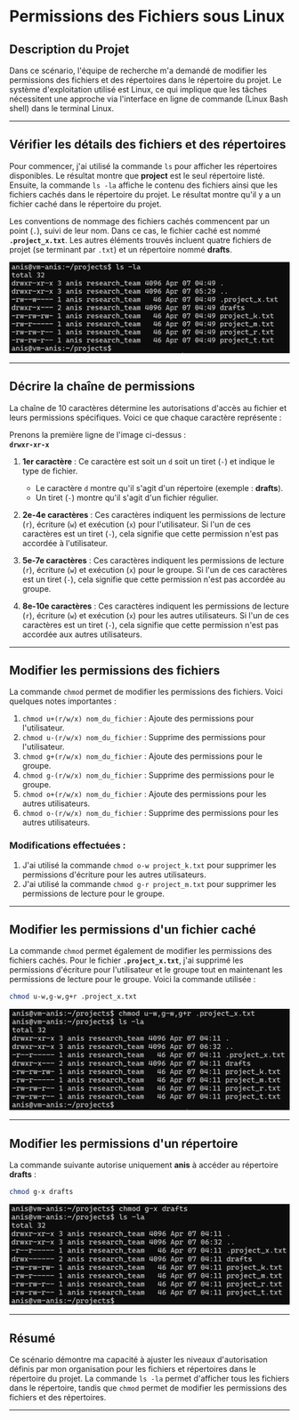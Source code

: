 # Permissions des Fichiers sous Linux

## Description du Projet
Dans ce scénario, l'équipe de recherche m'a demandé de modifier les permissions des fichiers et des répertoires dans le répertoire du projet. Le système d'exploitation utilisé est Linux, ce qui implique que les tâches nécessitent une approche via l'interface en ligne de commande (Linux Bash shell) dans le terminal Linux.

---

## Vérifier les détails des fichiers et des répertoires
Pour commencer, j'ai utilisé la commande `ls` pour afficher les répertoires disponibles. Le résultat montre que **project** est le seul répertoire listé. Ensuite, la commande `ls -la` affiche le contenu des fichiers ainsi que les fichiers cachés dans le répertoire du projet. Le résultat montre qu'il y a un fichier caché dans le répertoire du projet.

Les conventions de nommage des fichiers cachés commencent par un point (`.`), suivi de leur nom. Dans ce cas, le fichier caché est nommé **`.project_x.txt`**. Les autres éléments trouvés incluent quatre fichiers de projet (se terminant par `.txt`) et un répertoire nommé **drafts**.

![screen_vm](https://github.com/anis-djeb/assets/blob/main/Portfolio%20Cybersecurite/3%20-%20Linux%20%26%20SQL/3.1%20-%20Permissions%20Fichiers%20(Linux)/Screenshot_1.png)

---

## Décrire la chaîne de permissions
La chaîne de 10 caractères détermine les autorisations d'accès au fichier et leurs permissions spécifiques. Voici ce que chaque caractère représente :


Prenons la première ligne de l'image ci-dessus :  
**`drwxr-xr-x`**

1. **1er caractère** : Ce caractère est soit un `d` soit un tiret (`-`) et indique le type de fichier.
   - Le caractère `d` montre qu'il s'agit d'un répertoire (exemple : **drafts**).
   - Un tiret (`-`) montre qu'il s'agit d'un fichier régulier.

2. **2e-4e caractères** : Ces caractères indiquent les permissions de lecture (`r`), écriture (`w`) et exécution (`x`) pour l'utilisateur. Si l'un de ces caractères est un tiret (`-`), cela signifie que cette permission n'est pas accordée à l'utilisateur.

3. **5e-7e caractères** : Ces caractères indiquent les permissions de lecture (`r`), écriture (`w`) et exécution (`x`) pour le groupe. Si l'un de ces caractères est un tiret (`-`), cela signifie que cette permission n'est pas accordée au groupe.

4. **8e-10e caractères** : Ces caractères indiquent les permissions de lecture (`r`), écriture (`w`) et exécution (`x`) pour les autres utilisateurs. Si l'un de ces caractères est un tiret (`-`), cela signifie que cette permission n'est pas accordée aux autres utilisateurs.

---

## Modifier les permissions des fichiers
La commande `chmod` permet de modifier les permissions des fichiers. Voici quelques notes importantes :

1. `chmod u+(r/w/x) nom_du_fichier` : Ajoute des permissions pour l'utilisateur.
2. `chmod u-(r/w/x) nom_du_fichier` : Supprime des permissions pour l'utilisateur.
3. `chmod g+(r/w/x) nom_du_fichier` : Ajoute des permissions pour le groupe.
4. `chmod g-(r/w/x) nom_du_fichier` : Supprime des permissions pour le groupe.
5. `chmod o+(r/w/x) nom_du_fichier` : Ajoute des permissions pour les autres utilisateurs.
6. `chmod o-(r/w/x) nom_du_fichier` : Supprime des permissions pour les autres utilisateurs.

### Modifications effectuées :
1. J'ai utilisé la commande `chmod o-w project_k.txt` pour supprimer les permissions d'écriture pour les autres utilisateurs.
2. J'ai utilisé la commande `chmod g-r project_m.txt` pour supprimer les permissions de lecture pour le groupe.

---

## Modifier les permissions d'un fichier caché
La commande `chmod` permet également de modifier les permissions des fichiers cachés. Pour le fichier **`.project_x.txt`**, j'ai supprimé les permissions d'écriture pour l'utilisateur et le groupe tout en maintenant les permissions de lecture pour le groupe. Voici la commande utilisée :

```bash
chmod u-w,g-w,g+r .project_x.txt
```

![screen_vm](https://github.com/anis-djeb/assets/blob/main/Portfolio%20Cybersecurite/3%20-%20Linux%20%26%20SQL/3.1%20-%20Permissions%20Fichiers%20(Linux)/Screenshot_2.png)

---

## Modifier les permissions d'un répertoire
La commande suivante autorise uniquement **anis** à accéder au répertoire **drafts** :

```bash
chmod g-x drafts
```

![screen_vm](https://github.com/anis-djeb/assets/blob/main/Portfolio%20Cybersecurite/3%20-%20Linux%20%26%20SQL/3.1%20-%20Permissions%20Fichiers%20(Linux)/Screenshot_3.png)

---

## Résumé
Ce scénario démontre ma capacité à ajuster les niveaux d'autorisation définis par mon organisation pour les fichiers et répertoires dans le répertoire du projet. La commande `ls -la` permet d'afficher tous les fichiers dans le répertoire, tandis que `chmod` permet de modifier les permissions des fichiers et des répertoires.

---

